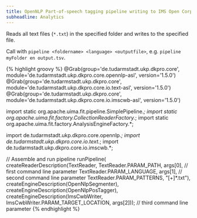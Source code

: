 ```yaml
---
title: OpenNLP Part-of-speech tagging pipeline writing to IMS Open Corpus Workbench format
subheadline: Analytics
---
```


Reads all text files (`*.txt`) in the specified folder and writes to the specified file.

Call with `pipeline <foldername> <language> <outputfile>`, e.g. `pipeline myFolder en output.tsv`.

{% highlight groovy %}
@Grab(group='de.tudarmstadt.ukp.dkpro.core', 
      module='de.tudarmstadt.ukp.dkpro.core.opennlp-asl', 
      version='1.5.0')
@Grab(group='de.tudarmstadt.ukp.dkpro.core', 
      module='de.tudarmstadt.ukp.dkpro.core.io.text-asl', 
      version='1.5.0')
@Grab(group='de.tudarmstadt.ukp.dkpro.core', 
      module='de.tudarmstadt.ukp.dkpro.core.io.imscwb-asl', 
      version='1.5.0')

import static org.apache.uima.fit.pipeline.SimplePipeline.*;
import static org.apache.uima.fit.factory.CollectionReaderFactory.*;
import static org.apache.uima.fit.factory.AnalysisEngineFactory.*;

import de.tudarmstadt.ukp.dkpro.core.opennlp.*;
import de.tudarmstadt.ukp.dkpro.core.io.text.*;
import de.tudarmstadt.ukp.dkpro.core.io.imscwb.*;

// Assemble and run pipeline
runPipeline(  
  createReaderDescription(TextReader,
    TextReader.PARAM_PATH, args[0], // first command line parameter
    TextReader.PARAM_LANGUAGE, args[1], // second command line parameter
    TextReader.PARAM_PATTERNS, "[+]*.txt"),
  createEngineDescription(OpenNlpSegmenter),
  createEngineDescription(OpenNlpPosTagger),
  createEngineDescription(ImsCwbWriter,
    ImsCwbWriter.PARAM_TARGET_LOCATION, args[2])); // third command line parameter
{% endhighlight %}

